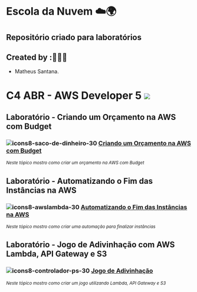 # Escola da Nuvem ☁️🌍

## Repositório criado para laboratórios 

## Created by :🙋🏾‍♂️

- Matheus Santana.

# C4 ABR - AWS Developer 5 <img src="https://img.shields.io/badge/Em%20Andamento-8A2BE2"/>

## Laboratório - Criando um Orçamento na AWS com Budget

###  ![icons8-saco-de-dinheiro-30](https://github.com/user-attachments/assets/ef130703-01f3-4a05-9a40-859412d180a0) [Criando um Orçamento na AWS com Budget](labs/budget-orcamento-aws)

<sub> _Neste tópico mostro como criar um orçamento na AWS com Budget_ </sub>

## Laboratório - Automatizando o Fim das Instâncias na AWS

###  ![icons8-awslambda-30](https://github.com/user-attachments/assets/c13e2a56-909a-407c-b9b8-b5a93433c9c6) [Automatizando o Fim das Instâncias na AWS](labs/lambda-automacao-fim-instnacias.md)

<sub> _Neste tópico mostro como criar uma automação para finalizar instâncias_ </sub>

## Laboratório - Jogo de Adivinhação com AWS Lambda, API Gateway e S3

###  ![icons8-controlador-ps-30](https://github.com/user-attachments/assets/6cb98fa0-c7b5-4475-98d6-9ee579197a97) [Jogo de Adivinhação](labs/jogo-advinhacao-s3-lambda-api.md)

<sub> _Neste tópico mostro como criar um jogo utilizando Lambda, API Gateway e S3_ </sub>
